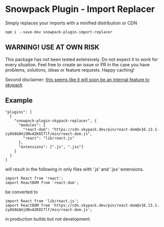 # Snowpack Plugin - Import Replacer

Simply replaces your imports with a minified distribution or CDN

`npm i --save-dev snowpack-plugin-import-replacer`

## WARNING! USE AT OWN RISK

This package has not been tested extensively. Do not expect it to work for every situation. Feel free to create an issue or PR in the case you have problems, solutions, ideas or feature requests. Happy caching!

Second disclaimer: [this seems like it will soon be an internal feature to skypack](https://docs.skypack.dev/plugins)

## Example

```
"plugins": [
  [
    "snowpack-plugin-skypack-replacer", {
      "modules": {
        "react-dom": "https://cdn.skypack.dev/pin/react-dom@v16.13.1-zy0G8GAHjONvAZK0I7lf/min/react-dom.js",
        "react": "lib/react.js"
      },
      "extensions": [".js", ".jsx"]
    }
  ]
]
```
will result in the following in only files with '.js' and '.jsx' extensions.

```
import React from 'react';
import ReactDOM from 'react-dom';
```
be converted to

```
import React from 'lib/react.js';
import ReactDOM from 'https://cdn.skypack.dev/pin/react-dom@v16.13.1-zy0G8GAHjONvAZK0I7lf/min/react-dom.js';
```

in production builds but not development.
